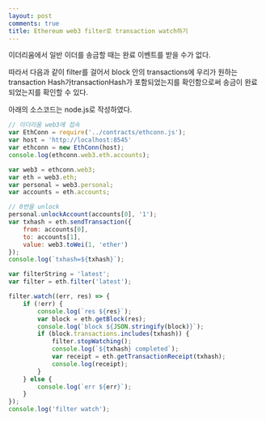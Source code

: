 ```yaml
---
layout: post
comments: true
title: Ethereum web3 filter로 transaction watch하기 
---
```

이더리움에서 일반 이더를 송금할 때는 완료 이벤트를 받을 수가 없다.

따라서 다음과 같이 filter를 걸어서 block 안의 transactions에 우리가 원하는 transaction Hash가transactionHash가 포함되었는지를 확인함으로써 송금이 완료되었는지를 확인할 수 있다.

아래의 소스코드는 node.js로 작성하였다.

```javascript
// 이더리움 web3에 접속 
var EthConn = require('../contracts/ethconn.js');
var host = 'http://localhost:8545'
var ethconn = new EthConn(host);
console.log(ethconn.web3.eth.accounts);

var web3 = ethconn.web3;
var eth = web3.eth;
var personal = web3.personal;
var accounts = eth.accounts;

// 0번을 unlock
personal.unlockAccount(accounts[0], '1');
var txhash = eth.sendTransaction({
    from: accounts[0],
    to: accounts[1],
    value: web3.toWei(1, 'ether')
});
console.log(`txhash=${txhash}`);

var filterString = 'latest';
var filter = eth.filter('latest');

filter.watch((err, res) => {
    if (!err) {
        console.log(`res ${res}`);
        var block = eth.getBlock(res);
        console.log(`block ${JSON.stringify(block)}`);
        if (block.transactions.includes(txhash)) {
            filter.stopWatching();
            console.log(`${txhash} completed`);
            var receipt = eth.getTransactionReceipt(txhash);
            console.log(receipt);
        }
    } else {
        console.log(`err ${err}`);
    }
});
console.log('filter watch');
```
